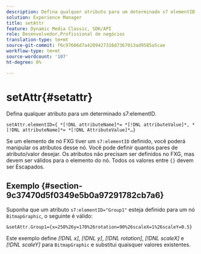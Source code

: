 ```yaml
---
description: Defina qualquer atributo para um determinado s7 elementID.
solution: Experience Manager
title: setAttr
feature: Dynamic Media Classic, SDK/API
role: Desenvolvedor,Profissional de negócios
translation-type: tm+mt
source-git-commit: f6c97606d7a4209427316d7367013ad9585a5cae
workflow-type: tm+mt
source-wordcount: '107'
ht-degree: 0%

---
```



# setAttr{#setattr}

Defina qualquer atributo para um determinado s7:elementID.

`setAttr.elementID={ *[!DNL attributeName]*= *[!DNL attributeValue]*, *[!DNL attributeName]*= *[!DNL AttributeValue]*…}`

Se um elemento de nó FXG tiver um `s7:elementID` definido, você poderá manipular os atributos desse nó. Você pode definir quantos pares de atributo/valor desejar. Os atributos não precisam ser definidos no FXG, mas devem ser válidos para o elemento do nó. Todos os valores entre `{}` devem ser Escapados.

## Exemplo {#section-9c37470d5f0349e5b0a97291782cb7a6}

Suponha que um atributo `s7:elementID="Group1"` esteja definido para um nó `BitmapGraphic`, o seguinte é válido:

`&setAttr.Group1={x=250%26y=170%26rotation=90%26scaleX=1%26scaleY=0.5}`

Este exemplo define *[!DNL x]*, *[!DNL y]*, *[!DNL rotation]*, *[!DNL scaleX]* e *[!DNL scaleY]* para `BitmapGraphic` e substitui quaisquer valores existentes.
